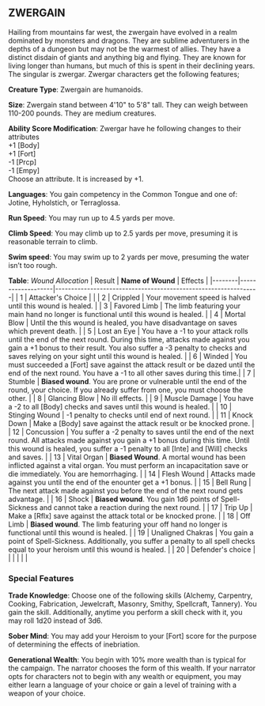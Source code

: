 ## ZWERGAIN
Hailing from mountains far west, the zwergain have evolved in a realm dominated by monsters and dragons. They are sublime adventurers in the depths of a dungeon but may not be the warmest of allies. They have a distinct disdain of giants and anything big and flying. They are known for living longer than humans, but much of this is spent in their declining years. The singular is zwergar. Zwergar characters get the following features;

**Creature Type**: Zwergain are humanoids.

**Size**: Zwergain stand between 4'10" to 5'8" tall. They can weigh between 110-200 pounds. They are medium creatures.

**Ability Score Modification**: Zwergar have he following changes to their attributes   
+1 [Body]  
+1 [Fort]  
-1 [Prcp]  
-1 [Empy]  
Choose an attribute. It is increased by +1.

**Languages**: You gain competency in the Common Tongue and one of: Jotine, Hyholstich, or Terraglossa.

**Run Speed**: You may run up to 4.5 yards per move.

**Climb Speed**: You may climb up to 2.5 yards per move, presuming it is reasonable terrain to climb.

**Swim speed**: You may swim up to 2 yards per move, presuming the water isn’t too rough.

**Table**: *Wound Allocation*
| Result | **Name of Wound** | Effects                                                        |
|--------|-------------------|----------------------------------------------------------------|
|   1    | Attacker's Choice |                                                                |
|   2    | Crippled          | Your movement speed is halved until this wound is healed.      |
|   3    | Favored Limb      | The limb featuring your main hand no longer is functional until this wound is healed. |
|   4    | Mortal Blow       | Until the this wound is healed, you have disadvantage on saves which prevent death. |
|   5    | Lost an Eye       | You have a -1 to your attack rolls until the end of the next round. During this time, attacks made against you gain a +1 bonus to their result. You also suffer a -3 penalty to checks and saves relying on your sight until this wound is healed. |
|   6    | Winded            | You must succeeded a [Fort] save against the attack result or be dazed until the end of the next round. You have a -1 to all other saves during this time.|
|   7    | Stumble | **Biased wound**. You are prone or vulnerable until the end of the round, your choice. If you already suffer from one, you must choose the other. |
|   8    | Glancing Blow     | No ill effects.                                     |
|   9    | Muscle Damage     | You have a -2 to all [Body] checks and saves until this wound is healed. |
|   10   | Stinging Wound    | -1 penalty to checks until end of next round. |
|   11   | Knock Down | Make a [Body] save against the attack result  or be knocked prone. |
|   12   | Concussion | You suffer a -2 penalty to saves until the end of the next round. All attacks made against you gain a +1 bonus during this time. Until this wound is healed, you suffer a -1 penalty to all [Inte] and [Will] checks and saves. |
|   13   | Vital Organ | **Biased Wound**. A mortal wound has been inflicted against a vital organ. You must perform an incapacitation save or die immediately. You are hemorrhaging. |
|   14   | Flesh Wound | Attacks made against you until the end of the enounter get a +1 bonus. |
|   15   | Bell Rung | The next attack made against you before the end of the next round gets advantage.  |
|   16   | Shock | **Biased wound**. You gain 1d6 points of Spell-Sickness and cannot take a reaction during the next round. |
|   17   | Trip Up           | Make a [Rflx] save against the attack total or be knocked prone.                                  |
|   18   | Off Limb | **Biased wound**. The limb featuring your off hand no longer is functional until this wound is healed. |
|   19   | Unaligned Chakras | You gain a point of Spell-Sickness. Additionally, you suffer a penalty to all spell checks equal to your heroism until this wound is healed. |
|   20   | Defender's choice |                                   |
|        |                                                |                                   |

### Special Features

**Trade Knowledge**: Choose one of the following skills (Alchemy, Carpentry, Cooking, Fabrication, Jewelcraft, Masonry, Smithy, Spellcraft, Tannery). You gain the skill. Additionally, anytime you perform a skill check with it, you may roll 1d20 instead of 3d6.

**Sober Mind**: You may add your Heroism to your [Fort] score for the purpose of determining the effects of inebriation.

**Generational Wealth**: You begin with 10% more wealth than is typical for the campaign. The narrator chooses the form of this wealth. If your narrator opts for characters not to begin with any wealth or equipment, you may either learn a language of your choice or gain a level of training with a weapon of your choice.
